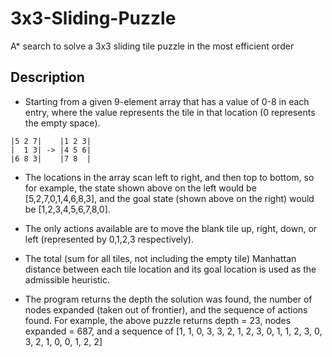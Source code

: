 # 3x3-Sliding-Puzzle

A* search to solve a 3x3 sliding tile puzzle in the most efficient order

## Description

* Starting from a given 9-element array that has a value of 0-8 in each entry, where the value represents the tile in that location (0 represents the empty space).
```
|5 2 7|    |1 2 3|
|  1 3| -> |4 5 6|
|6 8 3|    |7 8  |
```
* The locations in the array scan left to right, and then top to bottom, so for example, the state shown above on the left would be [5,2,7,0,1,4,6,8,3], and the goal state (shown above on the right) would be [1,2,3,4,5,6,7,8,0].

* The only actions available are to move the blank tile up, right, down, or left (represented by 0,1,2,3 respectively).

* The total (sum for all tiles, not including the empty tile) Manhattan distance between each tile location and its goal location is used as the admissible heuristic.

* The program returns the depth the solution was found, the number of nodes expanded (taken out of frontier), and the sequence of actions found. For example, the above puzzle returns depth = 23, nodes expanded = 687, and a sequence of [1, 1, 0, 3, 3, 2, 1, 2, 3, 0, 1, 1, 2, 3, 0, 3, 2, 1, 0, 0, 1, 2, 2]
